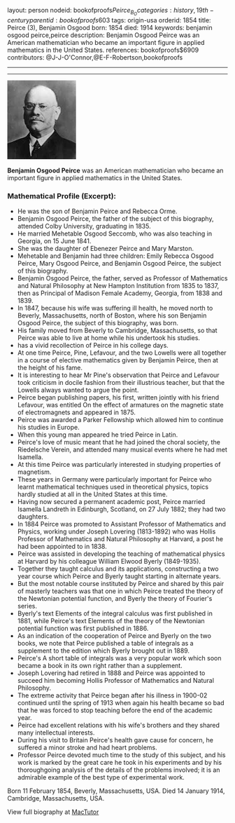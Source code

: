 layout: person
nodeid: bookofproofs$Peirce_B_O
categories: history,19th-century
parentid: bookofproofs$603
tags: origin-usa
orderid: 1854
title: Peirce (3), Benjamin Osgood
born: 1854
died: 1914
keywords: benjamin osgood peirce,peirce
description: Benjamin Osgood Peirce was an American mathematician who became an important figure in applied mathematics in the United States.
references: bookofproofs$6909
contributors: @J-J-O'Connor,@E-F-Robertson,bookofproofs

---



---

![Peirce_B_O.jpg](https://github.com/bookofproofs/bookofproofs.github.io/blob/main/_sources/_assets/images/portraits/Peirce_B_O.jpg?raw=true)

**Benjamin Osgood Peirce** was an American mathematician who became an important figure in applied mathematics in the United States.

### Mathematical Profile (Excerpt):
* He was the son of Benjamin Peirce and Rebecca Orme.
* Benjamin Osgood Peirce, the father of the subject of this biography, attended Colby University, graduating in 1835.
* He married Mehetable Osgood Seccomb, who was also teaching in Georgia, on 15 June 1841.
* She was the daughter of Ebenezer Peirce and Mary Marston.
* Mehetable and Benjamin had three children: Emily Rebecca Osgood Peirce, Mary Osgood Peirce, and Benjamin Osgood Peirce, the subject of this biography.
* Benjamin Osgood Peirce, the father, served as Professor of Mathematics and Natural Philosophy at New Hampton Institution from 1835 to 1837, then as Principal of Madison Female Academy, Georgia, from 1838 and 1839.
* In 1847, because his wife was suffering ill health, he moved north to Beverly, Massachusetts, north of Boston, where his son Benjamin Osgood Peirce, the subject of this biography, was born.
* His family moved from Beverly to Cambridge, Massachusetts, so that Peirce was able to live at home while his undertook his studies.
* has a vivid recollection of Peirce in his college days.
* At one time Peirce, Pine, Lefavour, and the two Lowells were all together in a course of elective mathematics given by Benjamin Peirce, then at the height of his fame.
* It is interesting to hear Mr Pine's observation that Peirce and Lefavour took criticism in docile fashion from their illustrious teacher, but that the Lowells always wanted to argue the point.
* Peirce began publishing papers, his first, written jointly with his friend Lefavour, was entitled On the effect of armatures on the magnetic state of electromagnets and appeared in 1875.
* Peirce was awarded a Parker Fellowship which allowed him to continue his studies in Europe.
* When this young man appeared he tried Peirce in Latin.
* Peirce's love of music meant that he had joined the choral society, the Riedelsche Verein, and attended many musical events where he had met Isamella.
* At this time Peirce was particularly interested in studying properties of magnetism.
* These years in Germany were particularly important for Peirce who learnt mathematical techniques used in theoretical physics, topics hardly studied at all in the United States at this time.
* Having now secured a permanent academic post, Peirce married Isamella Landreth in Edinburgh, Scotland, on 27 July 1882; they had two daughters.
* In 1884 Peirce was promoted to Assistant Professor of Mathematics and Physics, working under Joseph Lovering (1813-1892) who was Hollis Professor of Mathematics and Natural Philosophy at Harvard, a post he had been appointed to in 1838.
* Peirce was assisted in developing the teaching of mathematical physics at Harvard by his colleague William Elwood Byerly (1849-1935).
* Together they taught calculus and its applications, constructing a two year course which Peirce and Byerly taught starting in alternate years.
* But the most notable course instituted by Peirce and shared by this pair of masterly teachers was that one in which Peirce treated the theory of the Newtonian potential function, and Byerly the theory of Fourier's series.
* Byerly's text Elements of the integral calculus was first published in 1881, while Peirce's text Elements of the theory of the Newtonian potential function was first published in 1886.
* As an indication of the cooperation of Peirce and Byerly on the two books, we note that Peirce published a table of integrals as a supplement to the edition which Byerly brought out in 1889.
* Peirce's A short table of integrals was a very popular work which soon became a book in its own right rather than a supplement.
* Joseph Lovering had retired in 1888 and Peirce was appointed to succeed him becoming Hollis Professor of Mathematics and Natural Philosophy.
* The extreme activity that Peirce began after his illness in 1900-02 continued until the spring of 1913 when again his health became so bad that he was forced to stop teaching before the end of the academic year.
* Peirce had excellent relations with his wife's brothers and they shared many intellectual interests.
* During his visit to Britain Peirce's health gave cause for concern, he suffered a minor stroke and had heart problems.
* Professor Peirce devoted much time to the study of this subject, and his work is marked by the great care he took in his experiments and by his thoroughgoing analysis of the details of the problems involved; it is an admirable example of the best type of experimental work.

Born 11 February 1854, Beverly, Massachusetts, USA. Died 14 January 1914, Cambridge, Massachusetts, USA.

View full biography at [MacTutor](https://mathshistory.st-andrews.ac.uk/Biographies/Peirce_B_O/)
